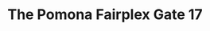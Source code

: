 ---
layout: base
permalink: locations/{{ California | slug }}/{{ Pomona | slug }}/{{ The Pomona Fairplex Gate 17 | punc | slug }}/
tags: locations
title: The Pomona Fairplex Gate 17
---